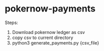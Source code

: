 # pokernow-payments

Steps:
1. Download pokernow ledger as csv
2. copy csv to current directory
3. python3 generate_payments.py {csv_file}